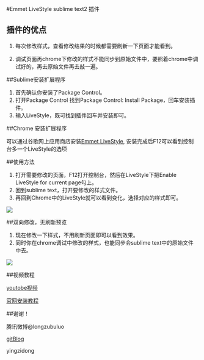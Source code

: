 #Emmet LiveStyle
sublime text2 插件



## 插件的优点

1. 每次修改样式，查看修改结果的时候都需要刷新一下页面才能看到。

2. 调试页面再chrome下修改的样式不能同步到原始文件中，要照着chrome中调试好的，再去原始文件再去敲一遍。



##Sublime安装扩展程序

1. 首先确认你安装了Package Control。
2. 打开Package Control 找到Package Control: Install Package，回车安装插件。
3. 输入LiveStyle，既可找到插件回车并安装即可。



##Chrome 安装扩展程序

可以通过谷歌网上应用商店安装[Emmet LiveStyle](http://www.nodejs.org/),
安装完成后F12可以看到控制台多一个LiveStyle的选项



##使用方法

1. 打开需要修改的页面，F12打开控制台，然后在LiveStyle下把Enable LiveStyle for current page勾上。
2. 回到sublime text，打开要修改的样式文件。
3. 再回到Chrome中的LiveStyle就可以看到变化，选择对应的样式即可。


<img src="http://dbpoo.qiniudn.com/wp-content/uploads/2013/08/emmet-livestyle2.jpg">


##双向修改，无刷新预览

1. 现在修改一下样式，不用刷新页面即可以看到效果。
2. 同时你在chrome调试中修改的样式，也能同步会sublime text中的原始文件中去。


<img src="http://dbpoo.qiniudn.com/wp-content/uploads/2013/08/emmet-livestyle.jpg">



##视频教程

[youtobe视频](http://www.youtube.com/embed/iQLhGbkupS4)

[官网安装教程](http://livestyle.emmet.io/install/)



##谢谢！

腾讯微博@longzubuluo

[gitBlog](http://dongyingzi.github.com)

yingzidong
